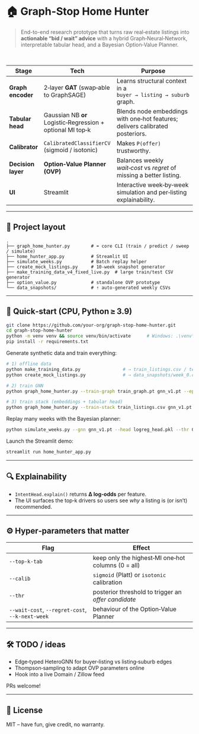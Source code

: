 # 🏠 Graph-Stop Home Hunter

> End-to-end research prototype that turns raw real‑estate listings into **actionable “bid / wait” advice** with a hybrid Graph‑Neural‑Network, interpretable tabular head, and a Bayesian Option‑Value Planner.

&nbsp;

| Stage | Tech | Purpose |
|-------|------|---------|
| **Graph encoder** | 2‑layer **GAT** (swap‑able to GraphSAGE) | Learns structural context in a `buyer → listing → suburb` graph. |
| **Tabular head** | Gaussian NB **or** Logistic‑Regression + optional MI top‑k | Blends node embeddings with one‑hot features; delivers calibrated posteriors. |
| **Calibrator** | `CalibratedClassifierCV` (sigmoid / isotonic) | Makes `P(offer)` trustworthy. |
| **Decision layer** | **Option‑Value Planner (OVP)** | Balances weekly *wait‑cost* vs *regret* of missing a better listing. |
| **UI** | Streamlit | Interactive week‑by‑week simulation and per‑listing explainability. |

---

## 🌱 Project layout

```
.
├── graph_home_hunter.py        # ⬅ core CLI (train / predict / sweep / simulate)
├── home_hunter_app.py          # Streamlit UI
├── simulate_weeks.py           # Batch replay helper
├── create_mock_listings.py     # 10‑week snapshot generator
├── make_training_data_v4_fixed_live.py  # large train/test CSV generator
├── option_value.py             # standalone OVP prototype
└── data_snapshots/             # ⇡ auto‑generated weekly CSVs
```

---

## 🚀 Quick‑start (CPU, Python ≥ 3.9)

```bash
git clone https://github.com/your-org/graph-stop-home-hunter.git
cd graph-stop-home-hunter
python -m venv venv && source venv/bin/activate      # Windows: .\venv\Scripts\activate
pip install -r requirements.txt
```

Generate synthetic data and train everything:

```bash
# 1) offline data
python make_training_data.py                # ⇢ train_listings.csv / test_listings.csv
python create_mock_listings.py              # ⇢ data_snapshots/week_0.csv … week_9.csv

# 2) train GNN
python graph_home_hunter.py --train-graph train_graph.pt gnn_v1.pt --epochs 150 --patience 50 --lr 1e-3

# 3) train stack (embeddings + tabular head)
python graph_home_hunter.py --train-stack train_listings.csv gnn_v1.pt logreg_head.pkl --stack-model logreg --calib sigmoid
```

Replay many weeks with the Bayesian planner:

```bash
python simulate_weeks.py --gnn gnn_v1.pt --head logreg_head.pkl --thr 0.95 --wait-cost 0.02 --regret-cost 0.2 week_0.csv week_1.csv week_2.csv week_3.csv week_4.csv week_5.csv week_6.csv week_7.csv week_8.csv week_9.csv
```

Launch the Streamlit demo:

```bash
streamlit run home_hunter_app.py
```

---

## 🔍 Explainability

* `IntentHead.explain()` returns **Δ log‑odds** per feature.  
* The UI surfaces the top‑k drivers so users see *why* a listing is (or isn’t) recommended.
---

## ⚙️ Hyper‑parameters that matter

| Flag | Effect |
|------|--------|
| `--top-k-tab` | keep only the highest‑MI one‑hot columns (0 = all) |
| `--calib` | `sigmoid` (Platt) or `isotonic` calibration |
| `--thr` | posterior threshold to trigger an *offer candidate* |
| `--wait-cost`, `--regret-cost`, `--k-next-week` | behaviour of the Option‑Value Planner |

---

## 🛠️ TODO / ideas

* Edge‑typed HeteroGNN for buyer‑listing vs listing‑suburb edges  
* Thompson‑sampling to adapt OVP parameters online  
* Hook into a live Domain / Zillow feed  

PRs welcome!

---

## 📝 License

MIT – have fun, give credit, no warranty.
